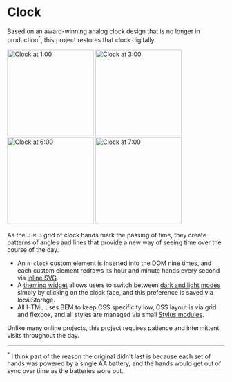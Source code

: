 # Clock

Based on an award-winning analog clock design that is no longer in production<sup>*</sup>, this project restores that clock digitally.

<img src="https://assets.gauslin.com/images/screenshots/no-crop/clock-0100.png" alt="Clock at 1:00" width="200" height="200">
<img src="https://assets.gauslin.com/images/screenshots/no-crop/clock-0300.png" alt="Clock at 3:00" width="200" height="200">
<img src="https://assets.gauslin.com/images/screenshots/no-crop/clock-0600.png" alt="Clock at 6:00" width="200" height="200">
<img src="https://assets.gauslin.com/images/screenshots/no-crop/clock-0700.png" alt="Clock at 7:00" width="200" height="200">

As the 3 × 3 grid of clock hands mark the passing of time, they create patterns of angles and lines that provide a new way of seeing time over the course of the day. 

- An `n-clock` custom element is inserted into the DOM nine times, and each custom element redraws its hour and minute hands every second via [inline SVG][inline_svg].
- A [theming widget][theming] allows users to switch between [dark and light][theme_hash] [modes][theme_loop] simply by clicking on the clock face, and this preference is saved via localStorage.
- All HTML uses BEM to keep CSS specificity low, CSS layout is via grid and flexbox, and all styles are managed via small [Stylus modules][stylus].

Unlike many online projects, this project requires patience and intermittent visits throughout the day.

---

<sup>*</sup> I think part of the reason the original didn't last is because each set of hands was powered by a single AA battery, and the hands would get out of sync over time as the batteries wore out.


[inline_svg]: https://github.com/bgauslin/clock/blob/289ce0834b04cb46c771238e391576a3ccc4305f/source/js/modules/Clock.js#L59-L79
[theming]: https://github.com/bgauslin/clock/blob/289ce0834b04cb46c771238e391576a3ccc4305f/source/js/modules/Theme.js#L11-L48
[theme_hash]: https://github.com/bgauslin/clock/blob/289ce0834b04cb46c771238e391576a3ccc4305f/source/stylus/config/constants.styl#L2-L21
[theme_loop]: https://github.com/bgauslin/clock/blob/289ce0834b04cb46c771238e391576a3ccc4305f/source/stylus/clock/theme.styl#L1-L23
[stylus]: https://github.com/bgauslin/clock/blob/289ce0834b04cb46c771238e391576a3ccc4305f/source/stylus/clock.styl#L1-L9
